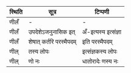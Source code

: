 | स्थिति | सूत्र | टिप्पणी |
| ----- | ------- | ------ |
| णीलँ | - | - |
| णीलँ | उपदेशेऽजनुनासिक इत् | अँ-इत्यस्य इत्संज्ञा |
| णीलँ | शेषात् कर्तरि परस्मैपदम् | इति परस्मैपदम् |
| णील् | तस्य लोपः | इत्संज्ञकस्य लोपः |
| णील् | णो नः | धातोरादेः णस्य नः |
